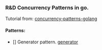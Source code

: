 ### R&D Concurrency Patterns in go.

Tutorial from: [concurrency-patterns-golang](https://medium.com/@thejasbabu/concurrency-patterns-golang-5c5e1bcd0833)

#### Patterns:
- [] Generator pattern. [generator](/iterator)
